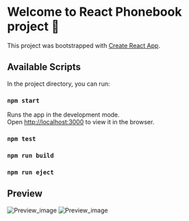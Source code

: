 # Welcome to React Phonebook project :wave:

This project was bootstrapped with [Create React App](https://github.com/facebook/create-react-app).

## Available Scripts

In the project directory, you can run:

### `npm start`

Runs the app in the development mode.<br />
Open [http://localhost:3000](http://localhost:3000) to view it in the browser.

### `npm test`

### `npm run build`

### `npm run eject`

## Preview

![Preview_image](https://i.ibb.co/nCWT0cc/Preview.png)
![Preview_image](https://i.ibb.co/X3qKkbs/Preview1.png)